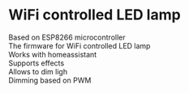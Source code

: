 # WiFi controlled LED lamp

Based on ESP8266 microcontroller<br/>
The firmware for WiFi controlled LED lamp<br/>
Works with homeassistant<br/>
Supports effects<br/>
Allows to dim ligh<br/>
Dimming based on PWM<br/>

